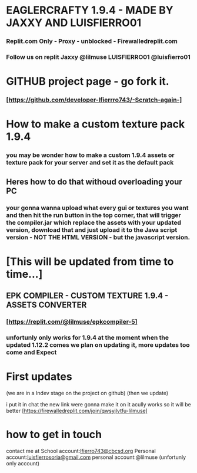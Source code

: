 # EAGLERCRAFTY 1.9.4 - MADE BY JAXXY AND LUISFIERRO01 #
### Replit.com Only - Proxy - unblocked - Firewalledreplit.com
### Follow us on replit Jaxxy @lilmuse LUISFIERRO01 @luisfierro01 


# GITHUB project page - go fork it.
### [https://github.com/developer-lfierrro743/-Scratch-again-]


# How to make a custom texture pack 1.9.4 #
### you may be wonder how to make a custom 1.9.4 assets or texture pack for your server and set it as the default pack ###
## Heres how to do that withoud overloading your PC ##
### your gonna wanna upload what every gui or textures you want and then hit the run button in the top corner, that will trigger the compiler.jar which replace the assets with your updated version, download that and just upload it to the Java script version - NOT THE HTML VERSION - but the javascript version. ##
# [This will be updated from time to time...] #


## EPK COMPILER - CUSTOM TEXTURE 1.9.4 - ASSETS CONVERTER
### [https://replit.com/@lilmuse/epkcompiler-5] ###
### unfortunly only works for 1.9.4 at the moment when the updated 1.12.2 comes we plan on updating it, more updates too come and Expect ###

# First updates
(we are in a Indev stage on the project on github)
(then we update)

i put it in chat the new link were gonna make it on it acully works so it will be better [https://firewalledreplit.com/join/qwsyjlvtfu-lilmuse]



# how to get in touch
contact me at 
School account:lfierro743@cbcsd.org
Personal account:luisfierrosoria@gmail.com
personal account:@lilmuse (unfortunly only account)